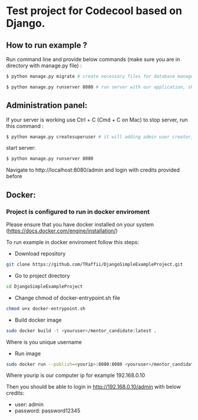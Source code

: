 # Test project for Codecool based on Django.

## How to run example ? 

Run command line and provide below commands (make sure you are in directory with manage.py file) : 
```sh 
$ python manage.py migrate # create necessary files for database manage (default database system is SQLite)
```
```sh 
$ python manage.py runserver 8080 # run server with our application, should works at http://localhost:8080 in web browser
```
## Administration panel: 

If your server is working use Ctrl + C (Cmd + C on Mac) to stop server, run this command :
```sh
$ python manage.py createsuperuser # it will adding admin user creator, provide necessary data (username, email and password)
```
start server: 
```sh
$ python manage.py runserver 8080
```

Navigate to http://localhost:8080/admin and login with credits provided before

## Docker:

### Project is configured to run in docker enviroment 

Please ensure that you have docker installed on your system (https://docs.docker.com/engine/installation/)

To run example in docker enviroment follow this steps:
- Download repository
```sh
git clone https://github.com/TRaffii/DjangoSimpleExampleProject.git
```
- Go to project directory 
```sh
cd DjangoSimpleExampleProject
```
- Change chmod of docker-entrypoint.sh file 
```sh
chmod u+x docker-entrypoint.sh
```
- Build docker image
```sh
sudo docker build -t <youruser>/mentor_candidate:latest . 
```
Where <youruser> is you unique username
- Run image 
```sh
sudo docker run --publish=<yourip>:8080:8080 <youruser>/mentor_candidate   
```
Where yourip is our computer ip for example 192.168.0.10

Then you should be able to login in http://192.168.0.10/admin with below credits:
- user: admin
- password: password12345

